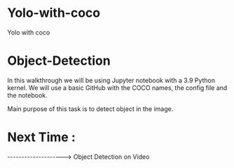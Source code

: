 # Yolo-with-coco
Yolo with coco
# Object-Detection

In this walkthrough we will be using Jupyter notebook with a 3.9 Python kernel. We will use a basic GitHub with the COCO names, the config file and the notebook. 

Main purpose of this task is to detect object in the image.

# Next Time :
--------------------> Object Detection on Video
